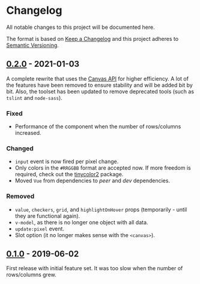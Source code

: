 # Changelog

All notable changes to this project will be documented here.

The format is based on [Keep a Changelog](https://keepachangelog.com/) and this project adheres to [Semantic Versioning](https://semver.org/).

## [0.2.0] - 2021-01-03

A complete rewrite that uses the [Canvas API](https://developer.mozilla.org/en-US/docs/Web/API/Canvas_API) for higher efficiency. A lot of the features have been removed to ensure stability and will be added bit by bit.
Also, the toolset has been updated to remove deprecated tools (such as `tslint` and `node-sass`).

### Fixed

- Performance of the component when the number of rows/columns increased.

### Changed

- `input` event is now fired per pixel change.
- Only colors in the `#RRGGBB` format are accepted now. If more freedom is required, check out the [tinycolor2](http://npmjs.com/package/tinycolor2) package.
- Moved `Vue` from dependencies to _peer_ and _dev_ dependencies.

### Removed

- `value`, `checkers`, `grid`, and `highlightOnHover` props (temporarily - until they are functional again).
- `v-model`, as there is no longer one object with all data.
- `update:pixel` event.
- Slot option (it no longer makes sense with the `<canvas>`).


## [0.1.0] - 2019-06-02

First release with initial feature set. It was too slow when the number of rows/columns grew.


[unreleased]: https://github.com/aabounegm/vue-pixel-board/compare/v0.2.0...HEAD
[0.2.0]: https://github.com/aabounegm/vue-pixel-board/releases/tag/v0.2.0
[0.1.0]: https://github.com/aabounegm/vue-pixel-board/releases/tag/0.1
